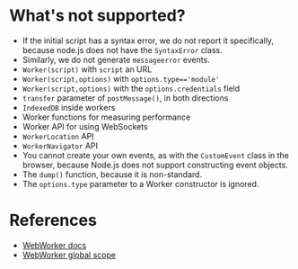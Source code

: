 
# What's not supported?

 * If the initial script has a syntax error, we do not report it specifically,
   because node.js does not have the `SyntaxError` class.
 * Similarly, we do not generate `messageerror` events.
 * `Worker(script)` with `script` an URL
 * `Worker(script,options)` with `options.type=='module'`
 * `Worker(script,options)` with the `options.credentials` field
 * `transfer` parameter of `postMessage()`, in both directions
 * `IndexedDB` inside workers
 * Worker functions for measuring performance
 * Worker API for using WebSockets
 * `WorkerLocation` API
 * `WorkerNavigator` API
 * You cannot create your own events, as with the `CustomEvent` class in the
   browser, because Node.js does not support constructing event objects.
 * The `dump()` function, because it is non-standard.
 * The `options.type` parameter to a Worker constructor is ignored.

# References

 * [WebWorker docs](https://developer.mozilla.org/en-US/docs/Web/API/Worker/Worker)
 * [WebWorker global scope](https://developer.mozilla.org/en-US/docs/Web/API/Web_Workers_API/Functions_and_classes_available_to_workers)
